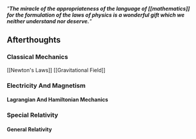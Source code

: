 *"**The miracle of the appropriateness of the language of [[mathematics]] for the formulation of the laws of physics is a wonderful gift which we neither understand nor deserve.**"*

## Afterthoughts 

### Classical Mechanics
[[Newton's Laws]]
[[Gravitational Field]]

### Electricity And Magnetism

#### Lagrangian And Hamiltonian Mechanics

### Special Relativity

#### General Relativity

